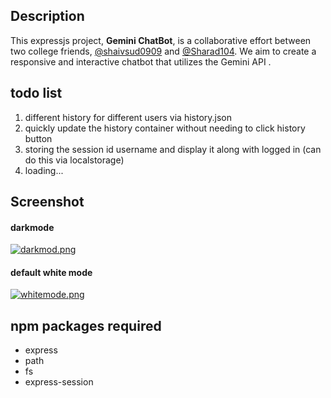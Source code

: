 ## Description

This expressjs project, **Gemini ChatBot**, is a collaborative effort between two college friends, 
[@shaivsud0909](https://www.github.com/shaivsud0909) and [@Sharad104](https://www.github.com/Sharad104). We aim to create a responsive and interactive chatbot that utilizes the Gemini API . 

## todo list

1. different history for different users via history<userid>.json
2. quickly update the history container without needing to click history button
3. storing the session id username and display it along with logged in (can do this via localstorage)
4. loading...


## Screenshot

#### darkmode
[![darkmod.png](https://i.postimg.cc/tJRP1CHD/darkmod.png)](https://postimg.cc/PpcN9HJ8)

#### default white mode 
[![whitemode.png](https://i.postimg.cc/wvQLTRn7/whitemode.png)](https://postimg.cc/mzhtmkLs)


## npm packages required

- express
- path 
- fs 
- express-session 
